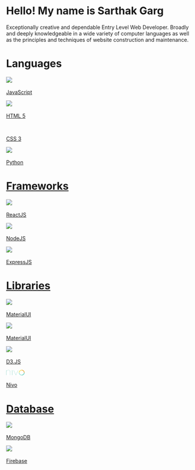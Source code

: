 
<h1> Hello! My name is Sarthak Garg </h1>

<p> Exceptionally creative and dependable Entry Level Web Developer.
  Broadly and deeply knowledgeable in a wide variety of computer languages as well as the principles and techniques of website construction and maintenance. 
 
</p>

<h2>

<h1> Languages </h1>
<a href="https://www.w3schools.com/js/"><img src="https://www.freepnglogos.com/uploads/javascript-png/javascript-vector-logo-yellow-png-transparent-javascript-vector-12.png" alt=" " width=50px, text-decoration=none</a>
  <p>JavaScript</p>
  <a href="https://www.w3schools.com/html/"><img src="https://www.vnurture.in/wp-content/uploads/2019/09/html5-icon-13.png" alt=" " width=50px</a>
  <p>HTML 5</p>
  <a href="https://www.w3schools.com/css/"><img src="https://cdn4.iconfinder.com/data/icons/social-media-logos-6/512/121-css3-512.png" alt="" width=50px</a>
  <p>CSS 3</p>
  <a href="https://en.wikipedia.org/wiki/Python_(programming_language)"><img src="https://freepngimg.com/thumb/python_logo/7-2-python-logo-free-download-png.png" alt=" " width=50px,</a>
  <p>Python</p>
    
<h1> Frameworks </h1>
<a href="https://en.wikipedia.org/wiki/React_(JavaScript_library)"><img src="https://upload.wikimedia.org/wikipedia/commons/a/a7/React-icon.svg" alt=" " width=50px,</a>
  <p>ReactJS</p>
  <a href="https://www.w3schools.com/nodejs/"><img src="https://i2.wp.com/chandanbhagat.com.np/wp-content/uploads/2021/05/nodejs-45adbe594d.png?fit=512%2C512&ssl=1" alt=" " width=50px,</a>
  <p>NodeJS</p>
  <a href="https://en.wikipedia.org/wiki/Express.js"><img src="https://www.stevehcao.com/images/techDeck/Expressjs.png" alt=" " width=50px,</a>
  <p>ExpressJS</p>
    
 
 

<h1> Libraries </h1>
 <a href="https://material-ui.com/"><img src="https://material-ui.com/static/logo.png" alt=" " width=50px,</a>
  <p>MaterialUI</p>
<a href="https://getbootstrap.com/"><img src="https://upload.wikimedia.org/wikipedia/commons/thumb/b/b2/Bootstrap_logo.svg/2560px-Bootstrap_logo.svg.png" alt=" " width=50px,</a>
  <p>MaterialUI</p>
  <a href="https://en.wikipedia.org/wiki/D3.js"><img src="https://raw.githubusercontent.com/d3/d3-logo/master/d3.png" alt=" " width=50px,</a>
  <p>D3.JS</p>
    <a href="https://nivo.rocks/"><img src="https://raw.githubusercontent.com/plouc/nivo/master/nivo.png" alt=" " width=50px,</a>
  <p>Nivo</p>
    
    

<h1> Database </h1>
      <a href="https://en.wikipedia.org/wiki/MongoDB"><img src="https://cdn.worldvectorlogo.com/logos/mongodb-icon-1.svg" alt=" " width=50px,</a>
  <p>MongoDB</p>
    <a href="https://en.wikipedia.org/wiki/Firebase"><img src="https://seeklogo.com/images/F/firebase-logo-402F407EE0-seeklogo.com.png" alt=" " width=50px,</a>
  <p>Firebase</p>

